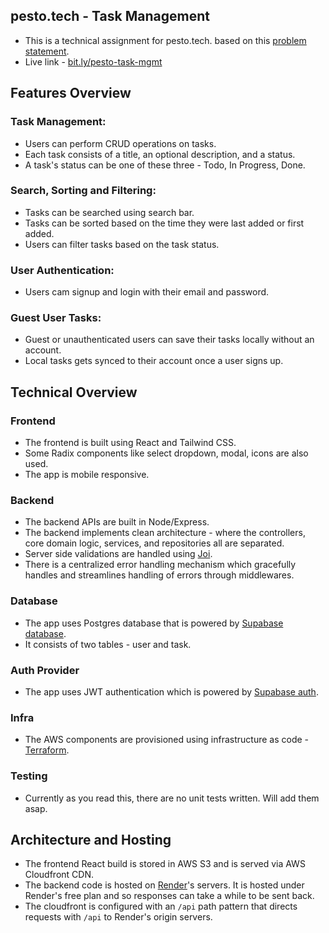 ## pesto.tech - Task Management
- This is a technical assignment for pesto.tech. based on this [problem statement](https://github.com/prerakhere/pesto-task-mgmt/blob/main/prob-statement.md).
- Live link - [bit.ly/pesto-task-mgmt](https://bit.ly/pesto-task-mgmt)

## Features Overview

### Task Management:
- Users can perform CRUD operations on tasks.
- Each task consists of a title, an optional description, and a status.
- A task's status can be one of these three - Todo, In Progress, Done.

### Search, Sorting and Filtering:
- Tasks can be searched using search bar.
- Tasks can be sorted based on the time they were last added or first added.
- Users can filter tasks based on the task status.

### User Authentication:
- Users cam signup and login with their email and password.

### Guest User Tasks:
- Guest or unauthenticated users can save their tasks locally without an account.
- Local tasks gets synced to their account once a user signs up.



## Technical Overview
### Frontend
- The frontend is built using React and Tailwind CSS.
- Some Radix components like select dropdown, modal, icons are also used.
- The app is mobile responsive.

### Backend
- The backend APIs are built in Node/Express.
- The backend implements clean architecture - where the controllers, core domain logic, services, and repositories all are separated.
- Server side validations are handled using [Joi](https://joi.dev).
- There is a centralized error handling mechanism which gracefully handles and streamlines handling of errors through middlewares.

### Database
- The app uses Postgres database that is powered by [Supabase database](https://supabase.com/database).
- It consists of two tables - user and task.

### Auth Provider
- The app uses JWT authentication which is powered by [Supabase auth](https://supabase.com/auth).

### Infra
- The AWS components are provisioned using infrastructure as code - [Terraform](https://www.terraform.io).

### Testing
- Currently as you read this, there are no unit tests written. Will add them asap.


## Architecture and Hosting
- The frontend React build is stored in AWS S3 and is served via AWS Cloudfront CDN.
- The backend code is hosted on [Render](https://render.com)'s servers. It is hosted under Render's free plan and so responses can take a while to be sent back.
- The cloudfront is configured with an `/api` path pattern that directs requests with `/api` to Render's origin servers.
